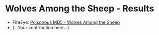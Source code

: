 Wolves Among the Sheep - Results
================================

* FireEye: [Poisonous MD5 - Wolves Among the Sheep](http://blog.silentsignal.eu/2015/06/10/poisonous-md5-wolves-among-the-sheep/)
* (...Your contribution here...)
